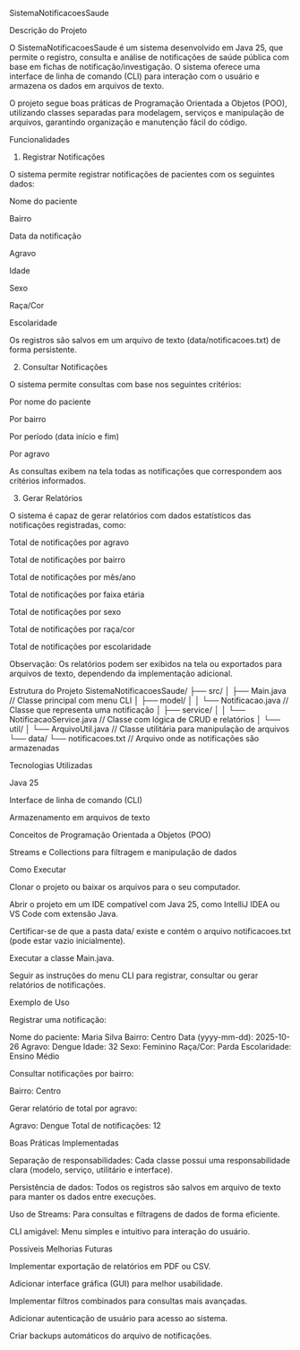 SistemaNotificacoesSaude

Descrição do Projeto

O SistemaNotificacoesSaude é um sistema desenvolvido em Java 25, que permite o registro, consulta e análise de notificações de saúde pública com base em fichas de notificação/investigação. O sistema oferece uma interface de linha de comando (CLI) para interação com o usuário e armazena os dados em arquivos de texto.

O projeto segue boas práticas de Programação Orientada a Objetos (POO), utilizando classes separadas para modelagem, serviços e manipulação de arquivos, garantindo organização e manutenção fácil do código.

Funcionalidades
1. Registrar Notificações

O sistema permite registrar notificações de pacientes com os seguintes dados:

Nome do paciente

Bairro

Data da notificação

Agravo

Idade

Sexo

Raça/Cor

Escolaridade

Os registros são salvos em um arquivo de texto (data/notificacoes.txt) de forma persistente.

2. Consultar Notificações

O sistema permite consultas com base nos seguintes critérios:

Por nome do paciente

Por bairro

Por período (data início e fim)

Por agravo

As consultas exibem na tela todas as notificações que correspondem aos critérios informados.

3. Gerar Relatórios

O sistema é capaz de gerar relatórios com dados estatísticos das notificações registradas, como:

Total de notificações por agravo

Total de notificações por bairro

Total de notificações por mês/ano

Total de notificações por faixa etária

Total de notificações por sexo

Total de notificações por raça/cor

Total de notificações por escolaridade

Observação: Os relatórios podem ser exibidos na tela ou exportados para arquivos de texto, dependendo da implementação adicional.

Estrutura do Projeto
SistemaNotificacoesSaude/
├── src/
│   ├── Main.java                   // Classe principal com menu CLI
│   ├── model/
│   │   └── Notificacao.java        // Classe que representa uma notificação
│   ├── service/
│   │   └── NotificacaoService.java // Classe com lógica de CRUD e relatórios
│   └── util/
│       └── ArquivoUtil.java        // Classe utilitária para manipulação de arquivos
└── data/
    └── notificacoes.txt            // Arquivo onde as notificações são armazenadas

Tecnologias Utilizadas

Java 25

Interface de linha de comando (CLI)

Armazenamento em arquivos de texto

Conceitos de Programação Orientada a Objetos (POO)

Streams e Collections para filtragem e manipulação de dados

Como Executar

Clonar o projeto ou baixar os arquivos para o seu computador.

Abrir o projeto em um IDE compatível com Java 25, como IntelliJ IDEA ou VS Code com extensão Java.

Certificar-se de que a pasta data/ existe e contém o arquivo notificacoes.txt (pode estar vazio inicialmente).

Executar a classe Main.java.

Seguir as instruções do menu CLI para registrar, consultar ou gerar relatórios de notificações.

Exemplo de Uso

Registrar uma notificação:

Nome do paciente: Maria Silva
Bairro: Centro
Data (yyyy-mm-dd): 2025-10-26
Agravo: Dengue
Idade: 32
Sexo: Feminino
Raça/Cor: Parda
Escolaridade: Ensino Médio


Consultar notificações por bairro:

Bairro: Centro


Gerar relatório de total por agravo:

Agravo: Dengue
Total de notificações: 12

Boas Práticas Implementadas

Separação de responsabilidades: Cada classe possui uma responsabilidade clara (modelo, serviço, utilitário e interface).

Persistência de dados: Todos os registros são salvos em arquivo de texto para manter os dados entre execuções.

Uso de Streams: Para consultas e filtragens de dados de forma eficiente.

CLI amigável: Menu simples e intuitivo para interação do usuário.

Possíveis Melhorias Futuras

Implementar exportação de relatórios em PDF ou CSV.

Adicionar interface gráfica (GUI) para melhor usabilidade.

Implementar filtros combinados para consultas mais avançadas.

Adicionar autenticação de usuário para acesso ao sistema.

Criar backups automáticos do arquivo de notificações.
